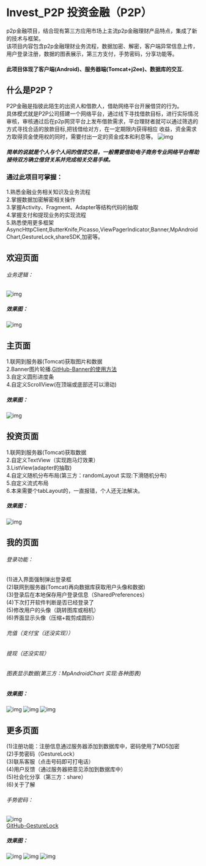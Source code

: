 # Invest_P2P 投资金融（P2P）
p2p金融项目，结合现有第三方应用市场上主流p2p金融理财产品特点，集成了新的技术与框架。<br>
该项目内容包含p2p金融理财业务流程，数据加密、解密，客户端异常信息上传，用户登录注册，数据的图表展示，第三方支付，手势密码，分享功能等。<br>
#### 此项目体现了客户端(Android)、服务器端(Tomcat+j2ee)、数据库的交互.

## 什么是P2P？
P2P金融是指彼此陌生的出资人和借款人，借助网络平台开展借贷的行为。<br>
具体模式就是P2P公司搭建一个网络平台，通过线下寻找借款目标，进行实际情况审核，审核通过后在p2p网贷平台上发布借款需求，平台理财者就可以通过筛选的方式寻找合适的放款目标,把钱借给对方，在一定期限内获得相应
收益，资金需求方取得资金使用权的同时，需要付出一定的资金成本和利息等。
![img](https://github.com/ljrRookie/Invest_P2P/blob/master/%E8%B5%84%E6%96%99/%E5%9B%BE%E6%96%87/p2p%E5%B9%B3%E5%8F%B0.jpg)<br>
##### 简单的说就是个人与个人间的借贷交易，一般需要借助电子商务专业网络平台帮助接待双方确立借贷关系并完成相关交易手续。
### 通过此项目可掌握：
1.熟悉金融业务相关知识及业务流程<br>
2.掌握数据加密解密相关操作<br>
3.掌握Activity、Fragment、Adapter等结构代码的抽取<br>
4.掌握支付和提现业务的实现流程<br>
5.熟悉使用更多框架<br>
AsyncHttpClient,ButterKnife,Picasso,ViewPagerIndicator,Banner,MpAndroidChart,GestureLock,shareSDK,加密等。<br>
## 欢迎页面
###### 业务逻辑：
![img](https://github.com/ljrRookie/Invest_P2P/blob/master/%E8%B5%84%E6%96%99/%E5%9B%BE%E6%96%87/Welcome.JPG)<br>
##### 效果图：
![img](https://github.com/ljrRookie/Invest_P2P/blob/master/%E8%B5%84%E6%96%99/gif/update.gif)<br>
## 主页面
1.联网到服务器(Tomcat)获取图片和数据<br>
2.Banner图片轮播.[GitHub-Banner的使用方法](https://github.com/ljrRookie/banner)<br>
3.自定义圆形进度条<br>
4.自定义ScrollView(在顶端或底部还可以滑动)<br>
##### 效果图：
![img](https://github.com/ljrRookie/Invest_P2P/blob/master/%E8%B5%84%E6%96%99/gif/home.gif)<br>
## 投资页面
1.联网到服务器(Tomcat)获取数据<br>
2.自定义TextView（实现跑马灯效果）<br>
3.ListView(adapter的抽取)<br>
4.自定义随机分布布局(第三方：randomLayout 实现:下滑随机分布)<br>
5.自定义流式布局<br>
6.本来需要个tabLayout的，一直报错，个人还无法解决。
##### 效果图：
![img](https://github.com/ljrRookie/Invest_P2P/blob/master/%E8%B5%84%E6%96%99/gif/invest.gif)<br>
## 我的页面
###### 登录功能：
(1)进入界面强制弹出登录框<br>
(2)联网到服务器(Tomcat)再向数据库获取用户头像和数据)<br>
(3)登录后在本地保存用户登录信息（SharedPreferences）<br>
(4)下次打开软件判断是否已经登录了<br>
(5)修改用户的头像（跳转图库或相机）<br>
(6)界面显示头像（压缩+裁剪成圆形）
###### 充值（支付宝（还没实现））<br>
###### 提现（还没实现）<br>
###### 图表显示数据(第三方：MpAndroidChart 实现:各种图表)<br>
##### 效果图：
![img](https://github.com/ljrRookie/Invest_P2P/blob/master/%E8%B5%84%E6%96%99/gif/MineLogin.gif)
![img](https://github.com/ljrRookie/Invest_P2P/blob/master/%E8%B5%84%E6%96%99/gif/Mine.gif)
![img](https://github.com/ljrRookie/Invest_P2P/blob/master/%E8%B5%84%E6%96%99/gif/more3.gif)
## 更多页面
(1)注册功能：注册信息通过服务器添加到数据库中，密码使用了MD5加密<br>
(2)手势密码（GestureLock）<br>
(3)联系客服（点击号码即可打电话）<br>
(4)用户反馈（通过服务器把意见添加到数据库中）<br>
(5)社会化分享（第三方：share）<br>
(6)关于了解
###### 手势密码：
![img](https://github.com/ljrRookie/Invest_P2P/blob/master/%E8%B5%84%E6%96%99/%E5%9B%BE%E6%96%87/GestureLock.JPG)<br>
[GitHub-GestureLock](https://github.com/7heaven/GestureLock)<br>
##### 效果图：
![img](https://github.com/ljrRookie/Invest_P2P/blob/master/%E8%B5%84%E6%96%99/gif/more1.gif)
![img](https://github.com/ljrRookie/Invest_P2P/blob/master/%E8%B5%84%E6%96%99/gif/more2.gif)
![img](https://github.com/ljrRookie/Invest_P2P/blob/master/%E8%B5%84%E6%96%99/gif/mine2.gif)

